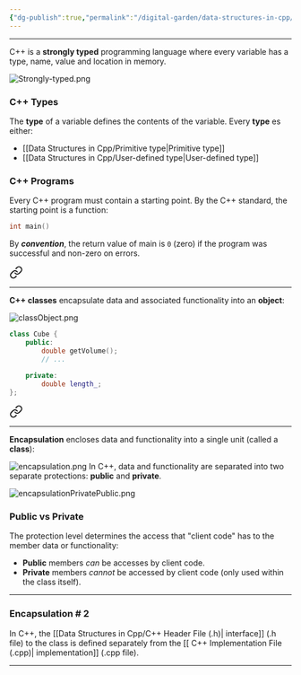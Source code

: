 ```yaml
---
{"dg-publish":true,"permalink":"/digital-garden/data-structures-in-cpp/","noteIcon":"1"}
---
```


---
 C++ is a **strongly typed** programming language where every variable has a type, name, value and location in memory.

![Strongly-typed.png](/img/user/Data%20Structures%20in%20Cpp/Reference%20images/Strongly-typed.png)

### C++ Types

The **type** of a variable defines the contents of the variable. Every **type** es either:

- [[Data Structures in Cpp/Primitive type\|Primitive type]]
- [[Data Structures in Cpp/User-defined type\|User-defined type]]

### C++ Programs

Every C++ program must contain a starting point. By the C++ standard, the starting point is a function:

```c++
int main()
```

By ___convention___, the return value of main is `0` (zero) if the program was successful and non-zero on errors.


<div class="transclusion internal-embed is-loaded"><a class="markdown-embed-link" href="/data-structures-in-cpp/c-classes/" aria-label="Open link"><svg xmlns="http://www.w3.org/2000/svg" width="24" height="24" viewBox="0 0 24 24" fill="none" stroke="currentColor" stroke-width="2" stroke-linecap="round" stroke-linejoin="round" class="svg-icon lucide-link"><path d="M10 13a5 5 0 0 0 7.54.54l3-3a5 5 0 0 0-7.07-7.07l-1.72 1.71"></path><path d="M14 11a5 5 0 0 0-7.54-.54l-3 3a5 5 0 0 0 7.07 7.07l1.71-1.71"></path></svg></a><div class="markdown-embed">




---
**C++ classes** encapsulate data and associated functionality into an **object**:

![classObject.png](/img/user/Data%20Structures%20in%20Cpp/Reference%20images/classObject.png)

```c++
class Cube {
	public:
		double getVolume();
		// ...
		
	private:
		double length_;
};
```


<div class="transclusion internal-embed is-loaded"><a class="markdown-embed-link" href="/data-structures-in-cpp/encapsulation/" aria-label="Open link"><svg xmlns="http://www.w3.org/2000/svg" width="24" height="24" viewBox="0 0 24 24" fill="none" stroke="currentColor" stroke-width="2" stroke-linecap="round" stroke-linejoin="round" class="svg-icon lucide-link"><path d="M10 13a5 5 0 0 0 7.54.54l3-3a5 5 0 0 0-7.07-7.07l-1.72 1.71"></path><path d="M14 11a5 5 0 0 0-7.54-.54l-3 3a5 5 0 0 0 7.07 7.07l1.71-1.71"></path></svg></a><div class="markdown-embed">




---
**Encapsulation** encloses data and functionality into a single unit (called a **class**):

![encapsulation.png](/img/user/Data%20Structures%20in%20Cpp/Reference%20images/encapsulation.png)
In C++, data and functionality are separated into two separate protections: **public** and **private**.

![encapsulationPrivatePublic.png](/img/user/Data%20Structures%20in%20Cpp/Reference%20images/encapsulationPrivatePublic.png)
### Public vs Private

The protection level determines the access that "client code" has to the member data or functionality:

- **Public** members _can_ be accesses by client code.
- **Private** members _cannot_ be accessed by client code (only used within the class itself).
---

### Encapsulation \# 2

In C++, the [[Data Structures in Cpp/C++ Header File (.h)\| interface]] (.h file) to the class is defined separately from the [[ C++ Implementation File (.cpp)\| implementation]] (.cpp file).



</div></div>




</div></div>


---
